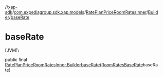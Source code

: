 //[xap-sdk](../../../../index.md)/[com.expediagroup.sdk.xap.models](../../index.md)/[RatePlanPriceRoomRatesInner](../index.md)/[Builder](index.md)/[baseRate](base-rate.md)

# baseRate

[JVM]\

public final [RatePlanPriceRoomRatesInner.Builder](index.md)[baseRate](base-rate.md)([RoomRatesBaseRate](../../-room-rates-base-rate/index.md)baseRate)
